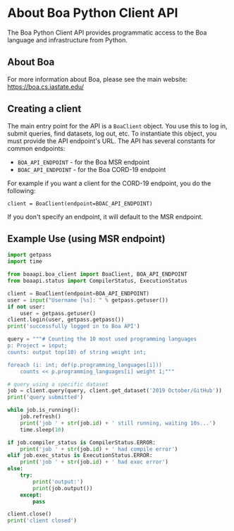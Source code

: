 # About Boa Python Client API

The Boa Python Client API provides programmatic access to the Boa language and infrastructure from Python.

## About Boa

For more information about Boa, please see the main website: https://boa.cs.iastate.edu/

## Creating a client

The main entry point for the API is a `BoaClient` object.  You use this to log in, submit queries, find datasets, log out, etc.  To instantiate this object, you must provide the API endpoint's URL.  The API has several constants for common endpoints:

- `BOA_API_ENDPOINT` - for the Boa MSR endpoint
- `BOAC_API_ENDPOINT` - for the Boa CORD-19 endpoint

For example if you want a client for the CORD-19 endpoint, you do the following:

`client = BoaClient(endpoint=BOAC_API_ENDPOINT)`

If you don't specify an endpoint, it will default to the MSR endpoint.

## Example Use (using MSR endpoint)

````python
import getpass
import time

from boaapi.boa_client import BoaClient, BOA_API_ENDPOINT
from boaapi.status import CompilerStatus, ExecutionStatus

client = BoaClient(endpoint=BOA_API_ENDPOINT)
user = input("Username [%s]: " % getpass.getuser())
if not user:
    user = getpass.getuser()
client.login(user, getpass.getpass())
print('successfully logged in to Boa API')

query = """# Counting the 10 most used programming languages
p: Project = input;
counts: output top(10) of string weight int;

foreach (i: int; def(p.programming_languages[i]))
    counts << p.programming_languages[i] weight 1;"""

# query using a specific dataset
job = client.query(query, client.get_dataset('2019 October/GitHub'))
print('query submitted')

while job.is_running():
    job.refresh()
    print('job ' + str(job.id) + ' still running, waiting 10s...')
    time.sleep(10)

if job.compiler_status is CompilerStatus.ERROR:
    print('job ' + str(job.id) + ' had compile error')
elif job.exec_status is ExecutionStatus.ERROR:
    print('job ' + str(job.id) + ' had exec error')
else:
    try:
        print('output:')
        print(job.output())
    except:
        pass

client.close()
print('client closed')
````
